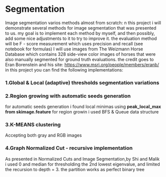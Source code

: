 # Segmentation
Image segmentation varios methods almost from scratch:
n this project i will demonstrate several methods for image segmentation that was presented to us. my goal is to implement each method by myself, and then possibly, add some nice adjustments to it to try to improve it.
the evaluation method will be F - score measurement which uses precision and recall (see notebook for formulas)
I will use  images from The Weizmann Horse Database which contains 328 side-view color images of horses that were also manually segmented for ground truth evaluations.
the credit goes to Eran Borenstein and his site: https://www.msri.org/people/members/eranb/
in this project you can find the following implementations:
### 1.Global & Local (adaptive) thresholds segmentation variations
### 2.Region growing with automatic seeds generation
  for automatic seeds generation i found local minimas using **peak_local_max from skimage.feature**
  for region growin i used BFS & Queue data structure
### 3.K-MEANS clustering
 Accepting both gray and RGB images
### 4.Graph Normalized Cut - recursive implementation
 As presented in Normalized Cuts and Image Segmentation,by Shi and Malik
  i used 0 and median for thresholding the 2nd lowest eigenvalue, and limited the recursion to depth = 3. 
  the partition works as perfect binary tree 
